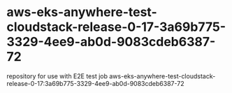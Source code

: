 # aws-eks-anywhere-test-cloudstack-release-0-17-3a69b775-3329-4ee9-ab0d-9083cdeb6387-72
repository for use with E2E test job aws-eks-anywhere-test-cloudstack-release-0-17:3a69b775-3329-4ee9-ab0d-9083cdeb6387-72
